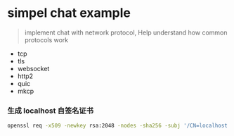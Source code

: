 # simpel chat example

> implement chat with network protocol, Help understand how common protocols work

- tcp
- tls
- websocket
- http2
- quic
- mkcp

### 生成 localhost 自签名证书

```sh
openssl req -x509 -newkey rsa:2048 -nodes -sha256 -subj '/CN=localhost' -keyout key.pem -out cert.pem
```
